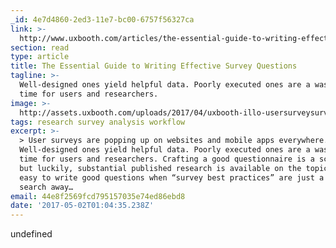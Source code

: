```yaml
---
_id: 4e7d4860-2ed3-11e7-bc00-6757f56327ca
link: >-
  http://www.uxbooth.com/articles/the-essential-guide-to-writing-effective-survey-questions/
section: read
type: article
title: The Essential Guide to Writing Effective Survey Questions
tagline: >-
  Well-designed ones yield helpful data. Poorly executed ones are a waste of
  time for users and researchers.
image: >-
  http://assets.uxbooth.com/uploads/2017/04/uxbooth-illo-usersurveysurvey1-1024x1024.png
tags: research survey analysis workflow
excerpt: >-
  > User surveys are popping up on websites and mobile apps everywhere.
  Well-designed ones yield helpful data. Poorly executed ones are a waste of
  time for users and researchers. Crafting a good questionnaire is a science,
  but luckily, substantial published research is available on the topic. It’s
  easy to write good questions when “survey best practices” are just a Google
  search away…
email: 44e8f2569fcd795157035e74ed86ebd8
date: '2017-05-02T01:04:35.238Z'
---
```

undefined
